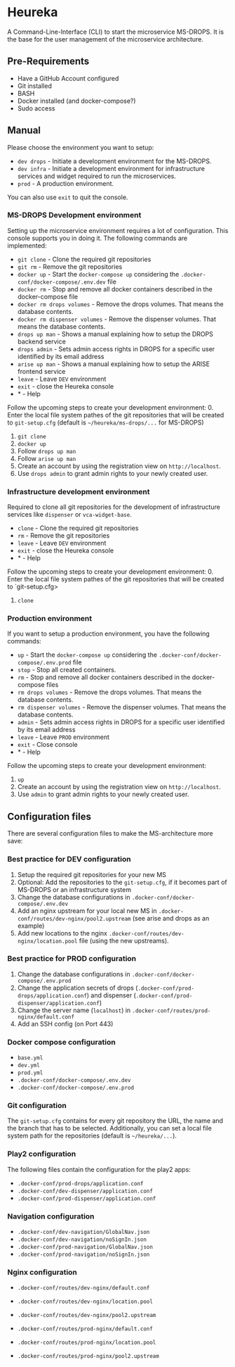 # Heureka
A Command-Line-Interface (CLI) to start the microservice MS-DROPS. It is the base for the user management of the microservice architecture.

## Pre-Requirements
- Have a GitHub Account configured
- Git installed
- BASH
- Docker installed (and docker-compose?)
- Sudo access

## Manual
Please choose the environment you want to setup:
- `dev drops` - Initiate a development environment for the MS-DROPS.
- `dev infra` - Initiate a development environment for infrastructure services and widget required to run the microservices.
- `prod` - A production environment.

You can also use `exit` to quit the console.

### MS-DROPS Development environment
Setting up the microservice environment requires a lot of configuration. This console supports you in doing it. The following commands are implemented: 

- `git clone` - Clone the required git repositories
- `git rm` - Remove the git repositories
- `docker up` - Start the `docker-compose up` considering the `.docker-conf/docker-compose/.env.dev` file
- `docker rm` - Stop and remove all docker containers described in the docker-compose file
- `docker rm drops volumes` - Remove the drops volumes. That means the database contents.
- `docker rm dispenser volumes` - Remove the dispenser volumes. That means the database contents.
- `drops up man` - Shows a manual explaining how to setup the DROPS backend service
- `drops admin` - Sets admin access rights in DROPS for a specific user identified by its email address
- `arise up man` - Shows a manual explaining how to setup the ARISE frontend service
- `leave` - Leave `DEV` environment
- `exit` - close the Heureka console
- \* - Help

Follow the upcoming steps to create your development environment:
0. Enter the local file system pathes of the git repositories that will be created to `git-setup.cfg` (default is `~/heureka/ms-drops/...` for MS-DROPS)
1. `git clone`
2. `docker up`
3. Follow `drops up man`
4. Follow `arise up man`
5. Create an account by using the registration view on `http://localhost`.
6. Use `drops admin` to grant admin rights to your newly created user.

### Infrastructure development environment
Required to clone all git repositories for the development of infrastructure services like `dispenser` or `vca-widget-base`.

- `clone` - Clone the required git repositories
- `rm` - Remove the git repositories
- `leave` - Leave `DEV` environment
- `exit` - close the Heureka console
- \* - Help

Follow the upcoming steps to create your development environment:
0. Enter the local file system pathes of the git repositories that will be created to `git-setup.cfg>
1. `clone`

### Production environment
If you want to setup a production environment, you have the following commands:

- `up` - Start the `docker-compose up` considering the `.docker-conf/docker-compose/.env.prod` file
- `stop` - Stop all created containers.
- `rm` - Stop and remove all docker containers described in the docker-compose files
- `rm drops volumes` - Remove the drops volumes. That means the database contents.
- `rm dispenser volumes` - Remove the dispenser volumes. That means the database contents.
- `admin` - Sets admin access rights in DROPS for a specific user identified by its email address
- `leave` - Leave `PROD` environment
- `exit` - Close console
- \* - Help

Follow the upcoming steps to create your development environment:
1. `up`
2. Create an account by using the registration view on `http://localhost`.
3. Use `admin` to grant admin rights to your newly created user.

## Configuration files
There are several configuration files to make the MS-architecture more save:

### Best practice for DEV configuration
1. Setup the required git repositories for your new MS
2. Optional: Add the repositories to the `git-setup.cfg`, if it becomes part of MS-DROPS or an infrastructure system
3. Change the database configurations in `.docker-conf/docker-compose/.env.dev`
4. Add an nginx upstream for your local new MS in `.docker-conf/routes/dev-nginx/pool2.upstream` (see arise and drops as an example)
5. Add new locations to the nginx `.docker-conf/routes/dev-nginx/location.pool` file (using the new upstreams).

### Best practice for PROD configuration
1. Change the database configurations in `.docker-conf/docker-compose/.env.prod`
2. Change the application secrets of drops (`.docker-conf/prod-drops/application.conf`) and dispenser (`.docker-conf/prod-dispenser/application.conf`)
3. Change the server name (`localhost`) in `.docker-conf/routes/prod-nginx/default.conf`
4. Add an SSH config (on Port 443)

### Docker compose configuration
- `base.yml`
- `dev.yml`
- `prod.yml`
- `.docker-conf/docker-compose/.env.dev`
- `.docker-conf/docker-compose/.env.prod`

### Git configuration
The `git-setup.cfg` contains for every git repository the URL, the name and the branch that has to be selected. Additionally, you can set a local file system path for the repositories (default is `~/heureka/...`).

### Play2 configuration
The following files contain the configuration for the play2 apps:
- `.docker-conf/prod-drops/application.conf`
- `.docker-conf/dev-dispenser/application.conf`
- `.docker-conf/prod-dispenser/application.conf`

### Navigation configuration
- `.docker-conf/dev-navigation/GlobalNav.json`
- `.docker-conf/dev-navigation/noSignIn.json`
- `.docker-conf/prod-navigation/GlobalNav.json`
- `.docker-conf/prod-navigation/noSignIn.json`

### Nginx configuration
- `.docker-conf/routes/dev-nginx/default.conf`
- `.docker-conf/routes/dev-nginx/location.pool`
- `.docker-conf/routes/dev-nginx/pool2.upstream`

- `.docker-conf/routes/prod-nginx/default.conf`
- `.docker-conf/routes/prod-nginx/location.pool`
- `.docker-conf/routes/prod-nginx/pool2.upstream`

